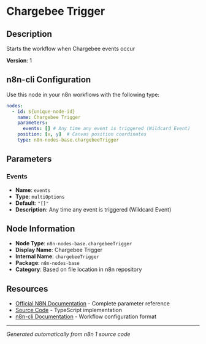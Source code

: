 # Chargebee Trigger

## Description

Starts the workflow when Chargebee events occur

**Version**: 1

## n8n-cli Configuration

Use this node in your n8n workflows with the following type:

```yaml
nodes:
  - id: ${unique-node-id}
    name: Chargebee Trigger
    parameters:
      events: [] # Any time any event is triggered (Wildcard Event)
    position: [x, y]  # Canvas position coordinates
    type: n8n-nodes-base.chargebeeTrigger
```

## Parameters

### Events

- **Name**: `events`
- **Type**: `multiOptions`
- **Default**: `"[]"`
- **Description**: Any time any event is triggered (Wildcard Event)


## Node Information

- **Node Type**: `n8n-nodes-base.chargebeeTrigger`
- **Display Name**: Chargebee Trigger
- **Internal Name**: `chargebeeTrigger`
- **Package**: `n8n-nodes-base`
- **Category**: Based on file location in n8n repository

## Resources

- [Official N8N Documentation](https://docs.n8n.io/integrations/builtin/app-nodes/n8n-nodes-base.chargebeetrigger/) - Complete parameter reference
- [Source Code](https://github.com/n8n-io/n8n/blob/master/packages/nodes-base/nodes/Chargebee/ChargebeeTrigger.node.ts) - TypeScript implementation
- [n8n-cli Documentation](https://github.com/edenreich/n8n-cli) - Workflow configuration format

---
*Generated automatically from n8n 1 source code*
